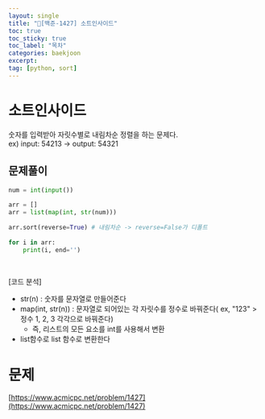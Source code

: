 ```yaml
---
layout: single
title: "📘[백준-1427] 소트인사이드"
toc: true
toc_sticky: true
toc_label: "목차"
categories: baekjoon
excerpt: 
tag: [python, sort]
---
```


# 소트인사이드
숫자를 입력받아 자릿수별로 내림차순 정렬을 하는 문제다.  
ex) input: 54213 -> output: 54321  

## 문제풀이
```python
num = int(input())
 
arr = []
arr = list(map(int, str(num)))
    
arr.sort(reverse=True) # 내림차순 -> reverse=False가 디폴트
 
for i in arr:
    print(i, end='')
```  
<br> 

[코드 분석]  
- str(n) : 숫자를 문자열로 만들어준다 
- map(int, str(n)) : 문자열로 되어있는 각 자릿수를 정수로 바꿔준다( ex, "123" > 정수 1, 2, 3 각각으로 바꿔준다)
  - 즉, 리스트의 모든 요소를 int를 사용해서 변환
- list함수로 list 함수로 변환한다 

# 문제
[https://www.acmicpc.net/problem/1427](https://www.acmicpc.net/problem/1427)

